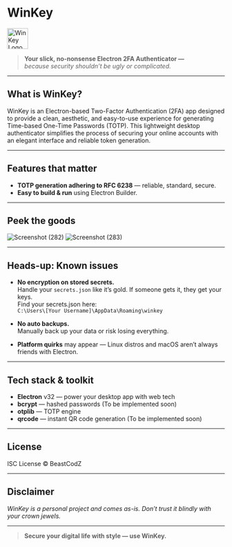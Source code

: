 # WinKey

<img src="https://github.com/user-attachments/assets/bced1892-14da-4a13-aecf-45e134a196ee" alt="WinKey Logo" width="48"/>

> **Your slick, no-nonsense Electron 2FA Authenticator —**  
> *because security shouldn’t be ugly or complicated.*

---

## What is WinKey?

WinKey is an Electron-based Two-Factor Authentication (2FA) app designed to provide a clean, aesthetic, and easy-to-use experience for generating Time-based One-Time Passwords (TOTP). This lightweight desktop authenticator simplifies the process of securing your online accounts with an elegant interface and reliable token generation.

---

## Features that matter

- **TOTP generation adhering to RFC 6238** — reliable, standard, secure.  
- **Easy to build & run** using Electron Builder.

---

## Peek the goods

![Screenshot (282)](https://github.com/user-attachments/assets/ac216136-031c-4a3b-be29-533f0995beac)
![Screenshot (283)](https://github.com/user-attachments/assets/d8561e4e-d710-430e-849d-05574fd42959)



---

## Heads-up: Known issues

- **No encryption on stored secrets.**  
  Handle your `secrets.json` like it’s gold. If someone gets it, they get your keys.  
  Find your secrets.json here:  
  `C:\Users\[Your Username]\AppData\Roaming\winkey`

- **No auto backups.**  
  Manually back up your data or risk losing everything.

- **Platform quirks** may appear — Linux distros and macOS aren’t always friends with Electron.

---

## Tech stack & toolkit

- **Electron** v32 — power your desktop app with web tech  
- **bcrypt** — hashed passwords (To be implemented soon)  
- **otplib** — TOTP engine  
- **qrcode** — instant QR code generation (To be implemented soon)

---

## License

ISC License © BeastCodZ

---

## Disclaimer

*WinKey is a personal project and comes as-is. Don’t trust it blindly with your crown jewels.*

---

> **Secure your digital life with style — use WinKey.**
